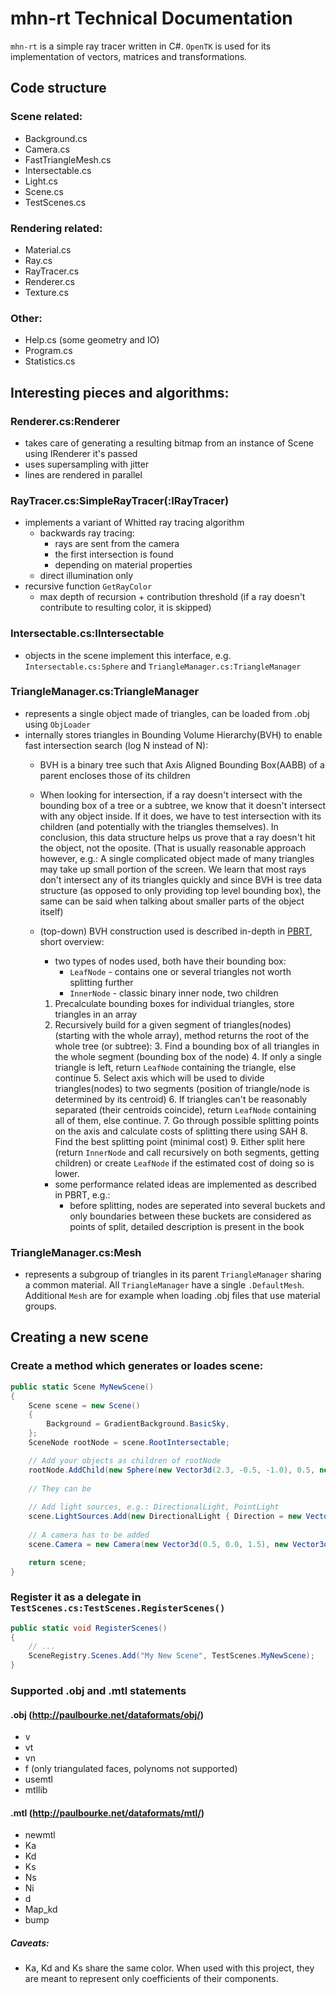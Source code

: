 # mhn-rt Technical Documentation

`mhn-rt` is a simple ray tracer written in C#. `OpenTK` is used for its implementation of vectors, matrices and transformations.

## Code structure

### Scene related:
- Background.cs
- Camera.cs
- FastTriangleMesh.cs
- Intersectable.cs
- Light.cs
- Scene.cs
- TestScenes.cs

### Rendering related:
- Material.cs
- Ray.cs
- RayTracer.cs
- Renderer.cs
- Texture.cs

### Other:
- Help.cs (some geometry and IO)
- Program.cs
- Statistics.cs

## Interesting pieces and algorithms:

### Renderer.cs:Renderer
- takes care of generating a resulting bitmap from an instance of Scene using IRenderer it's passed
- uses supersampling with jitter
- lines are rendered in parallel

### RayTracer.cs:SimpleRayTracer(:IRayTracer)
- implements a variant of Whitted ray tracing algorithm
	- backwards ray tracing:
		- rays are sent from the camera
		- the first intersection is found
		- depending on material properties
	- direct illumination only
- recursive function `GetRayColor`
	- max depth of recursion + contribution threshold (if a ray doesn't contribute to resulting color, it is skipped)
	
### Intersectable.cs:IIntersectable
- objects in the scene implement this interface, e.g. `Intersectable.cs:Sphere` and `TriangleManager.cs:TriangleManager`

### TriangleManager.cs:TriangleManager
- represents a single object made of triangles, can be loaded from .obj using `ObjLoader`
- internally stores triangles in Bounding Volume Hierarchy(BVH) to enable fast intersection search (log N instead of N):
	- BVH is a binary tree such that Axis Aligned Bounding Box(AABB) of a parent encloses those of its children
	- When looking for intersection, if a ray doesn't intersect with the bounding box of a tree or a subtree, we know that it doesn't intersect with any object inside. If it does, we have to test intersection with its children (and potentially with the triangles themselves). In conclusion, this data structure helps us prove that a ray doesn't hit the object, not the oposite. (That is usually reasonable approach however, e.g.: A single complicated object made of many triangles may take up small portion of the screen. We learn that most rays don't intersect any of its triangles quickly and since BVH is tree data structure (as opposed to only providing top level bounding box), the same can be said when talking about smaller parts of the object itself)
	- (top-down) BVH construction used is described in-depth in [PBRT](http://www.pbr-book.org/3ed-2018/Primitives_and_Intersection_Acceleration/Bounding_Volume_Hierarchies.html), short overview:
		- two types of nodes used, both have their bounding box:
			- `LeafNode` - contains one or several triangles not worth splitting further
			- `InnerNode` - classic binary inner node, two children
		1. Precalculate bounding boxes for individual triangles, store triangles in an array
		2. Recursively build for a given segment of triangles(nodes) (starting with the whole array), method returns the root of the whole tree (or subtree):
			3. Find a bounding box of all triangles in the whole segment (bounding box of the node)
			4. If only a single triangle is left, return `LeafNode` containing the triangle, else continue
			5. Select axis which will be used to divide triangles(nodes) to two segments (position of triangle/node is determined by its centroid)
			6. If triangles can't be reasonably separated (their centroids coincide), return `LeafNode` containing all of them, else continue.
			7. Go through possible splitting points on the axis and calculate costs of splitting there using SAH
			8. Find the best splitting point (minimal cost)
			9. Either split here (return `InnerNode` and call recursively on both segments, getting children) or create `LeafNode` if the estimated cost of doing so is lower.
			
		- some performance related ideas are implemented as described in PBRT, e.g.:
			- before splitting, nodes are seperated into several buckets and only boundaries between these buckets are considered as points of split, detailed description is present in the book

### TriangleManager.cs:Mesh
- represents a subgroup of triangles in its parent `TriangleManager` sharing a common material. All `TriangleManager` have a single `.DefaultMesh`. Additional `Mesh` are for example when loading .obj files that use material groups.

## Creating a new scene

### Create a method which generates or loades scene:
```csharp
public static Scene MyNewScene()
{
    Scene scene = new Scene()
    {
        Background = GradientBackground.BasicSky,
    };
    SceneNode rootNode = scene.RootIntersectable;

    // Add your objects as children of rootNode
	rootNode.AddChild(new Sphere(new Vector3d(2.3, -0.5, -1.0), 0.5, new PhongMaterial()))
	
	// They can be 
			
	// Add light sources, e.g.: DirectionalLight, PointLight
    scene.LightSources.Add(new DirectionalLight { Direction = new Vector3d(0.4, -0.5, -0.75), Intensity = 1.0 });
			
	// A camera has to be added
    scene.Camera = new Camera(new Vector3d(0.5, 0.0, 1.5), new Vector3d(0.0, 0.0, -0.8), new Vector3d(0.0, 1.0, 0.0));

    return scene;
}
```

### Register it as a delegate in `TestScenes.cs:TestScenes.RegisterScenes()`
```csharp
public static void RegisterScenes()
{
	// ...
    SceneRegistry.Scenes.Add("My New Scene", TestScenes.MyNewScene);
}
```

### Supported .obj and .mtl statements

#### .obj (http://paulbourke.net/dataformats/obj/)
- v
- vt
- vn
- f (only triangulated faces, polynoms not supported)
- usemtl
- mtllib

#### .mtl (http://paulbourke.net/dataformats/mtl/)
- newmtl
- Ka
- Kd
- Ks
- Ns
- Ni
- d
- Map_kd
- bump

##### Caveats:
- Ka, Kd and Ks share the same color. When used with this project, they are meant to represent only coefficients of their components.